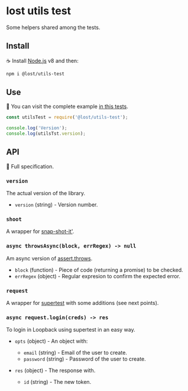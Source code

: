# lost utils test

Some helpers shared among the tests.

## Install

:coffee: Install [Node.js](https://nodejs.org/download) v8 and then:

```sh
npm i @lost/utils-test
```

## Use

:pencil: You can visit the complete example [in this tests](./test).

```js
const utilsTest = require('@lost/utils-test');

console.log('Version');
console.log(utilsTst.version);
```

## API

:eyes: Full specification.

### `version`

The actual version of the library.

- `version` (string) - Version number.

### `shoot`

A wrapper for [snap-shot-it'](https://www.npmjs.com/package/snap-shot-it').

### `async throwsAsync(block, errRegex) -> null`

Am async version of [assert.throws](https://nodejs.org/api/assert.html#assert_assert_throws_block_error_message).

- `block` (function) - Piece of code (returning a promise) to be checked.
- `errRegex` (object) - Regular expresion to confirm the expected error.

### `request`

A wrapper for [supertest](https://github.com/chriso/supertest) with some additions (see next points).

### `async request.login(creds) -> res`

To login in Loopback using supertest in an easy way.

- `opts` (object) - An object with:
  - `email` (string) - Email of the user to create.
  - `password` (string) - Password of the user to create.

- `res` (object) - The response with.
  - `id` (string) - The new token.
